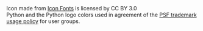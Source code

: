 <div>Icon made from <a href="http://www.onlinewebfonts.com/icon">Icon Fonts</a> is licensed by CC BY 3.0</div>
<div>Python and the Python logo colors used in agreement of the <a href="https://www.python.org/psf/trademarks/">PSF trademark usage policy</a> for user groups.
